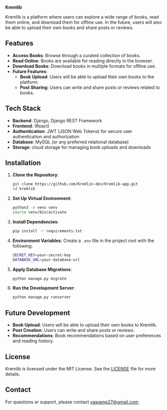**Kremlib** 

Kremlib is a platform where users can explore a wide range of books, read them online, and download them for offline use. In the future, users will also be able to upload their own books and share posts or reviews.

## Features
- **Access Books**: Browse through a curated collection of books.
- **Read Online**: Books are available for reading directly in the browser.
- **Download Books**: Download books in multiple formats for offline use.
- **Future Features**:
  - **Book Upload**: Users will be able to upload their own books to the platform.
  - **Post Sharing**: Users can write and share posts or reviews related to books.

## Tech Stack
- **Backend**: Django, Django REST Framework
- **Frontend**: (React)
- **Authentication**: JWT (JSON Web Tokens) for secure user authentication and authorization
- **Database**: MySQL (or any preferred relational database)
- **Storage**: cloud storage for managing book uploads and downloads

## Installation

1. **Clone the Repository**:
   ```bash
   git clone https://github.com/Kremlin-dev/Kremlib-app.git
   cd kremlib
   ```

2. **Set Up Virtual Environment**:
   ```bash
   python3 -m venv venv
   source venv/bin/activate
   ```

3. **Install Dependencies**:
   ```bash
   pip install -r requirements.txt
   ```

4. **Environment Variables**:
   Create a `.env` file in the project root with the following:
   ```bash
   SECRET_KEY=your-secret-key
   DATABASE_URL=your-database-url
   ```

5. **Apply Database Migrations**:
   ```bash
   python manage.py migrate
   ```

6. **Run the Development Server**:
   ```bash
   python manage.py runserver
   ```
<!-- 
## API Endpoints
Kremlib provides a RESTful API for interacting with the platform.

- **`GET /api/books/`**: Retrieve a list of all available books.
- **`GET /api/books/{id}/`**: Get details about a specific book.
- **`POST /api/books/{id}/download/`**: Download a book by its ID.
- **`POST /api/auth/login/`**: Log in to access restricted features.
- **`POST /api/auth/register/`**: Register a new user. -->

## Future Development
- **Book Upload**: Users will be able to upload their own books to Kremlib.
- **Post Creation**: Users can write and share posts or reviews.
- **Recommendations**: Book recommendations based on user preferences and reading history.

<!-- ## Contributing
We welcome contributions! Please follow these steps to contribute:

1. Fork the repository.
2. Create a new branch (`git checkout -b feature/YourFeature`).
3. Make your changes and commit (`git commit -m 'Add new feature'`).
4. Push the branch (`git push origin feature/YourFeature`).
5. Open a pull request. -->

## License
Kremlib is licensed under the MIT License. See the [LICENSE](LICENSE) file for more details.

## Contact
For questions or support, please contact [yawamp27@gmail.com](mailto:yawam27@gmail.com).
```

